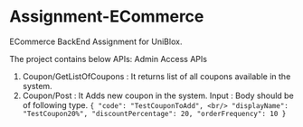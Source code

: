 # Assignment-ECommerce
ECommerce BackEnd Assignment for UniBlox.

The project contains below APIs:
 Admin Access APIs
1) Coupon/GetListOfCoupons : It returns list of all coupons available in the system.
2) Coupon/Post : It Adds new coupon in the system.
            Input : Body should be of following type.
                      ```
                     {
                        "code": "TestCouponToAdd",
                        <br/>
                        "displayName": "TestCoupon20%",
                        "discountPercentage": 20,
                        "orderFrequency": 10
                      }
                      ```
